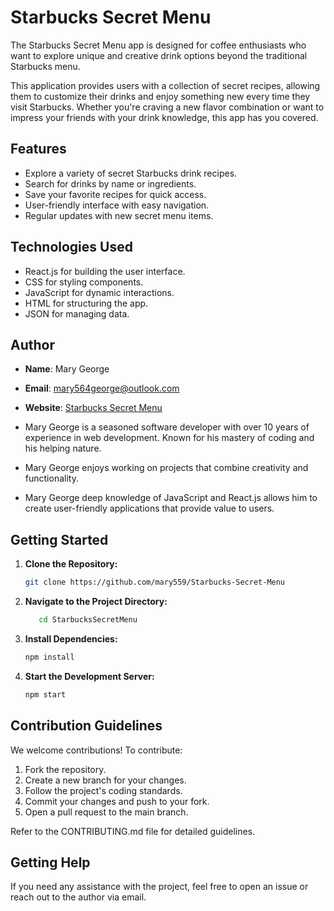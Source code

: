 # Starbucks Secret Menu

The Starbucks Secret Menu app is designed for coffee enthusiasts who want to explore unique and creative drink options beyond the traditional Starbucks menu. 

This application provides users with a collection of secret recipes, allowing them to customize their drinks and enjoy something new every time they visit Starbucks. Whether you're craving a new flavor combination or want to impress your friends with your drink knowledge, this app has you covered.

## Features
- Explore a variety of secret Starbucks drink recipes.
- Search for drinks by name or ingredients.
- Save your favorite recipes for quick access.
- User-friendly interface with easy navigation.
- Regular updates with new secret menu items.

## Technologies Used
- React.js for building the user interface.
- CSS for styling components.
- JavaScript for dynamic interactions.
- HTML for structuring the app.
- JSON for managing data.

## Author
- **Name**: Mary George  
- **Email**: mary564george@outlook.com  
- **Website**: [Starbucks Secret Menu](https://www.starbucks-secretmenu.com)

- Mary George is a seasoned software developer with over 10 years of experience in web development. Known for his mastery of coding and his helping nature.
- Mary George enjoys working on projects that combine creativity and functionality.
- Mary George deep knowledge of JavaScript and React.js allows him to create user-friendly applications that provide value to users.

## Getting Started
1. **Clone the Repository:**
   ```bash
   git clone https://github.com/mary559/Starbucks-Secret-Menu

2. **Navigate to the Project Directory:**
   ```bash
      cd StarbucksSecretMenu

3. **Install Dependencies:**
   ```bash
   npm install
4. **Start the Development Server:**
   ```bash
   npm start

## Contribution Guidelines
We welcome contributions! To contribute:

1. Fork the repository.
2. Create a new branch for your changes.
3. Follow the project's coding standards.
4. Commit your changes and push to your fork.
5. Open a pull request to the main branch.

Refer to the CONTRIBUTING.md file for detailed guidelines.

## Getting Help
If you need any assistance with the project, feel free to open an issue or reach out to the author via email.

